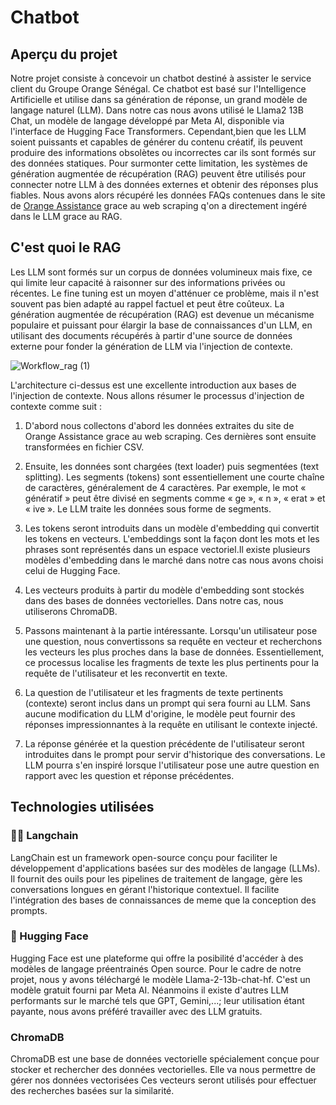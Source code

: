 # Chatbot

## Aperçu du projet
Notre projet consiste à concevoir un chatbot destiné à assister le service client du Groupe Orange Sénégal. Ce chatbot est basé sur l'Intelligence Artificielle et utilise dans sa génération de réponse, un grand modèle de langage naturel (LLM). Dans notre cas nous avons utilisé le Llama2 13B Chat, un modèle de langage développé par Meta AI, disponible via l'interface de Hugging Face Transformers.
Cependant,bien que les LLM soient puissants et capables de générer du contenu créatif, ils peuvent produire des informations obsolètes ou incorrectes car ils sont formés sur des données statiques. Pour surmonter cette limitation, les systèmes de génération augmentée de récupération (RAG) peuvent être utilisés pour connecter notre LLM à des données externes et obtenir des réponses plus fiables. 
Nous avons alors récupéré les données FAQs contenues dans le site de [Orange Assistance](https://assistance.orange.sn/) grace au web scraping q'on a directement ingéré dans le LLM grace au RAG.
## C'est quoi le RAG

Les LLM sont formés sur un corpus de données volumineux mais fixe, ce qui limite leur capacité à raisonner sur des informations privées ou récentes. Le fine tuning est un moyen d'atténuer ce problème, mais il n'est souvent pas bien adapté au rappel factuel et peut être coûteux. La génération augmentée de récupération (RAG) est devenue un mécanisme populaire et puissant pour élargir la base de connaissances d'un LLM, en utilisant des documents récupérés à partir d'une source de données externe pour fonder la génération de LLM via l'injection de contexte.

![Workflow_rag (1)](https://github.com/user-attachments/assets/d8179e97-5b5f-4c6c-9688-0aee3b5eff3a)

L'architecture ci-dessus est une excellente introduction aux bases de l'injection de contexte. Nous allons résumer le processus d'injection de contexte comme suit :
1. D'abord nous collectons d'abord les données extraites du site de Orange Assistance grace au web scraping. Ces dernières sont ensuite transformées en fichier CSV.
   
2. Ensuite, les données sont chargées (text loader) puis segmentées (text splitting). Les segments (tokens) sont essentiellement une courte chaîne de caractères, généralement de 4 caractères. Par exemple, le mot « génératif » peut être divisé en segments comme « ge », « n », « erat » et « ive ». Le LLM traite les données sous forme de segments.
 
3. Les tokens seront introduits dans un modèle d'embedding qui convertit les tokens en vecteurs. L'embeddings sont la façon dont les mots et les phrases sont représentés dans un espace vectoriel.Il existe plusieurs modèles d'embedding dans le marché dans notre cas nous avons choisi celui de Hugging Face.
  
4. Les vecteurs produits à partir du modèle d'embedding sont stockés dans des bases de données vectorielles. Dans notre cas, nous utiliserons ChromaDB.
   
5. Passons maintenant à la partie intéressante. Lorsqu'un utilisateur pose une question, nous convertissons sa requête en vecteur et recherchons les vecteurs les plus proches dans la base de données. Essentiellement, ce processus localise les fragments de texte les plus pertinents pour la requête de l'utilisateur et les reconvertit en texte.
   
6. La question de l'utilisateur et les fragments de texte pertinents (contexte) seront inclus dans un prompt qui sera fourni au LLM. Sans aucune modification du LLM d'origine, le modèle peut fournir des réponses impressionnantes à la requête en utilisant le contexte injecté.

7. La réponse générée et la question précédente de l'utilisateur seront introduites dans le prompt pour servir d'historique des conversations. Le LLM pourra s'en inspiré lorsque l'utilisateur pose une autre question en rapport avec les question et réponse précédentes.

## Technologies utilisées

### 🦜️🔗 Langchain
LangChain est un framework open-source conçu pour faciliter le développement d'applications basées sur des modèles de langage (LLMs). Il fournit des ouils pour les pipelines de traitement de langage, gère les conversations longues en gérant l'historique contextuel. Il facilite l'intégration des bases de connaissances de meme que la conception des prompts.

### 🤗 Hugging Face
Hugging Face est une plateforme qui offre la posibilité d'accéder à des modèles de langage préentrainés Open source. Pour le cadre de notre projet, nous y avons téléchargé le modèle Llama-2-13b-chat-hf. C'est un modèle gratuit fourni par Meta AI. Néanmoins il existe d'autres LLM performants sur le marché tels que GPT, Gemini,...; leur utilisation étant payante, nous avons préféré travailler avec des LLM gratuits.

### ChromaDB
ChromaDB est une base de données vectorielle spécialement conçue pour stocker et rechercher des données vectorielles. Elle va nous permettre de gérer nos données vectorisées Ces vecteurs seront utilisés pour effectuer des recherches basées sur la similarité.
